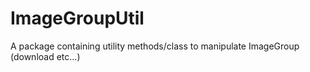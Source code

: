 # ImageGroupUtil
A package containing utility methods/class to manipulate ImageGroup (download etc...)
